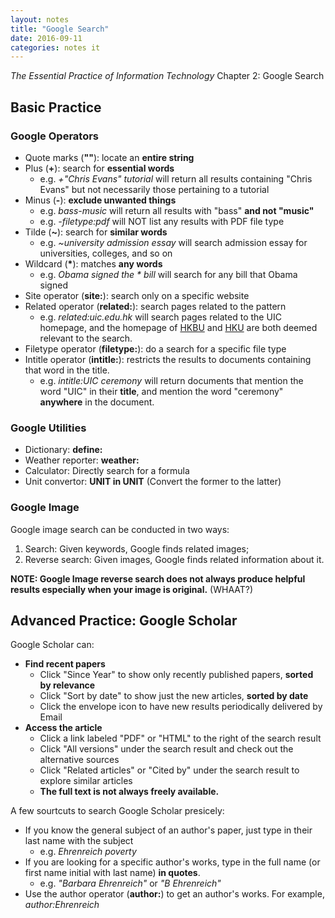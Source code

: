```yaml
---
layout: notes
title: "Google Search"
date: 2016-09-11
categories: notes it
---
```


*The Essential Practice of Information Technology* Chapter 2: Google Search

## Basic Practice

### Google Operators

- Quote marks (**""**): locate an **entire string**
- Plus (**+**): search for **essential words**
    - e.g. *+"Chris Evans" tutorial* will return all results containing "Chris Evans" but not necessarily those pertaining to a tutorial
- Minus (**-**): **exclude unwanted things**
    - e.g. *bass-music* will return all results with "bass" **and not "music"**
    - e.g. *-filetype:pdf* will NOT list any results with PDF file type
- Tilde (**~**): search for **similar words**
    - e.g. *~university admission essay* will search admission essay for universities, colleges, and so on
- Wildcard (__*__): matches **any words**
    - e.g. _Obama signed the * bill_ will search for any bill that Obama signed
- Site operator (**site:**): search only on a specific website
- Related operator (**related:**): search pages related to the pattern
    - e.g. *related:uic.edu.hk* will search pages related to the UIC homepage, and the homepage of [HKBU](http://www.hkbu.edu.hk/eng/main/index.jsp) and [HKU](https://www.hku.hk/) are both deemed relevant to the search.
- Filetype operator (**filetype:**): do a search for a specific file type
- Intitle operator (**intitle:**): restricts the results to documents containing that word in the title.
    - e.g. *intitle:UIC ceremony* will return documents that mention the word "UIC" in their **title**, and mention the word "ceremony" **anywhere** in the document.

### Google Utilities

- Dictionary: **define:**
- Weather reporter: **weather:**
- Calculator: Directly search for a formula
- Unit convertor: **UNIT in UNIT** (Convert the former to the latter)

### Google Image

Google image search can be conducted in two ways:

1. Search: Given keywords, Google finds related images;
2. Reverse search: Given images, Google finds related information about it.

**NOTE: Google Image reverse search does not always produce helpful results especially when your image is original.** (WHAAT?)

## Advanced Practice: Google Scholar

Google Scholar can:

- **Find recent papers**
    - Click "Since Year" to show only recently published papers, **sorted by relevance**
    - Click "Sort by date" to show just the new articles, **sorted by date**
    - Click the envelope icon to have new results periodically delivered by Email
- **Access the article**
    - Click a link labeled "PDF" or "HTML" to the right of the search result
    - Click "All versions" under the search result and check out the alternative sources
    - Click "Related articles" or "Cited by" under the search result to explore similar articles
    - **The full text is not always freely available.**

A few sourtcuts to search Google Scholar presicely:

- If you know the general subject of an author's paper, just type in their last name with the subject
    - e.g. *Ehrenreich poverty*
- If you are looking for a specific author's works, type in the full name (or first name initial with last name) **in quotes**.
    - e.g. *"Barbara Ehrenreich"* or *"B Ehrenreich"*
- Use the author operator (**author:**) to get an author's works. For example, *author:Ehrenreich*
